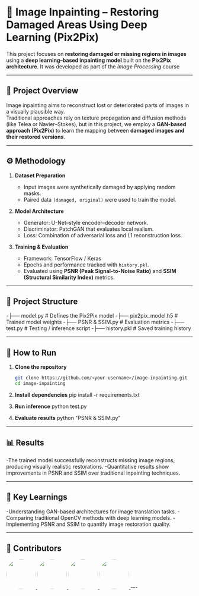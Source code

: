 # 🧠 Image Inpainting – Restoring Damaged Areas Using Deep Learning (Pix2Pix)

This project focuses on **restoring damaged or missing regions in images** using a **deep learning–based inpainting model** built on the **Pix2Pix architecture**. It was developed as part of the *Image Processing* course

---

## 🎯 Project Overview

Image inpainting aims to reconstruct lost or deteriorated parts of images in a visually plausible way.  
Traditional approaches rely on texture propagation and diffusion methods (like Telea or Navier–Stokes), but in this project, we employ a **GAN-based approach (Pix2Pix)** to learn the mapping between **damaged images and their restored versions**.

---

## ⚙️ Methodology

1. **Dataset Preparation**  
   - Input images were synthetically damaged by applying random masks.  
   - Paired data `(damaged, original)` were used to train the model.

2. **Model Architecture**  
   - Generator: U-Net–style encoder–decoder network.  
   - Discriminator: PatchGAN that evaluates local realism.  
   - Loss: Combination of adversarial loss and L1 reconstruction loss.

3. **Training & Evaluation**  
   - Framework: TensorFlow / Keras  
   - Epochs and performance tracked with `history.pkl`.  
   - Evaluated using **PSNR (Peak Signal-to-Noise Ratio)** and **SSIM (Structural Similarity Index)** metrics.

---

## 🧩 Project Structure

-├── model.py # Defines the Pix2Pix model
-├── pix2pix_model.h5 # Trained model weights
-├── PSNR & SSIM.py # Evaluation metrics
-├── test.py # Testing / inference script
-├── history.pkl # Saved training history


---

## 🚀 How to Run

1. **Clone the repository**
   ```bash
   git clone https://github.com/<your-username>/image-inpainting.git
   cd image-inpainting
   
2. **Install dependencies**
   pip install -r requirements.txt

3. **Run inference**
    python test.py

4. **Evaluate results**
    python "PSNR & SSIM.py"

---

## 📊 Results

  -The trained model successfully reconstructs missing image regions, producing visually realistic restorations.
  -Quantitative results show improvements in PSNR and SSIM over traditional inpainting techniques.

---

## 🧠 Key Learnings

  -Understanding GAN-based architectures for image translation tasks.
  -Comparing traditional OpenCV methods with deep learning models.
  -Implementing PSNR and SSIM to quantify image restoration quality.

---

## 🌟 Contributors

<a href="https://github.com/NethminE20">
  <img src="https://avatars.githubusercontent.com/your-github-username" width="80" style="border-radius: 50%;" />
</a>
<a href="https://github.com/github-username2">
  <img src="https://avatars.githubusercontent.com/github-username2" width="80" style="border-radius: 50%;" />
</a>
<a href="https://github.com/github-username3">
  <img src="https://avatars.githubusercontent.com/github-username3" width="80" style="border-radius: 50%;" />
</a>
<a href="https://github.com/github-username3">
  <img src="https://avatars.githubusercontent.com/github-username3" width="80" style="border-radius: 50%;" />
</a>
---


